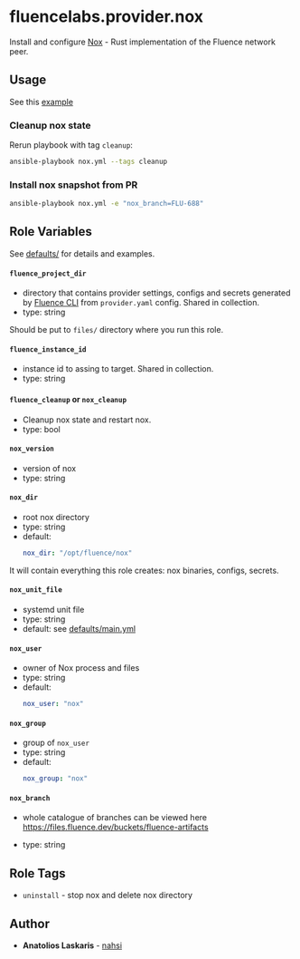 # fluencelabs.provider.nox

Install and configure [Nox](https://github.com/fluencelabs/nox/) - Rust
implementation of the Fluence network peer.

## Usage

See this [example](https://github.com/fluencelabs/ansible/blob/main/example/)

### Cleanup nox state

Rerun playbook with tag `cleanup`:

```bash
ansible-playbook nox.yml --tags cleanup
```

### Install nox snapshot from PR

```bash
ansible-playbook nox.yml -e "nox_branch=FLU-688"
```

## Role Variables

See
[defaults/](https://github.com/fluencelabs/ansible/blob/main/roles/nox/defaults)
for details and examples.

#### `fluence_project_dir`

- directory that contains provider settings, configs and secrets generated by
  [Fluence CLI](https://github.com/fluencelabs/cli) from `provider.yaml` config.
  Shared in collection.
- type: string

Should be put to `files/` directory where you run this role.

#### `fluence_instance_id`

- instance id to assing to target. Shared in collection.
- type: string

#### `fluence_cleanup` or `nox_cleanup`

- Cleanup nox state and restart nox.
- type: bool

#### `nox_version`

- version of nox
- type: string

#### `nox_dir`

- root nox directory
- type: string
- default:
  ```yml
  nox_dir: "/opt/fluence/nox"
  ```

It will contain everything this role creates: nox binaries, configs, secrets.

#### `nox_unit_file`

- systemd unit file
- type: string
- default: see
  [defaults/main.yml](https://github.com/fluencelabs/blob/main/roles/nox/defaults/main.yml)

#### `nox_user`

- owner of Nox process and files
- type: string
- default:
  ```yml
  nox_user: "nox"
  ```

#### `nox_group`

- group of `nox_user`
- type: string
- default:
  ```yml
  nox_group: "nox"
  ```

#### `nox_branch`

- whole catalogue of branches can be viewed here
  https://files.fluence.dev/buckets/fluence-artifacts

- type: string

## Role Tags

- `uninstall` - stop nox and delete nox directory

## Author

- **Anatolios Laskaris** - [nahsi](https://github.com/nahsi)
